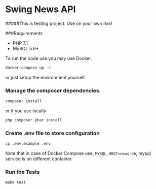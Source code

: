 Swing News API
==============

#####This is testing project. Use on your own risk!

###Requirements
- PHP 7.1
- MySQL 5.6+


To run the code use you may use Docker.
```bash
docker-compose up -d
```
or just setup the environment yourself.  
### Manage the composer dependencies.
```bash
composer install
```
or if you use locally
```bash
php composer.phar install
```
### Create .env file to store configuration
```bash
cp .env.example .env
```
Note that in case of Docker Compose use, `MYSQL_HOST=news-db`, mysql service is on different container.
### Run the Tests
```
make test
```